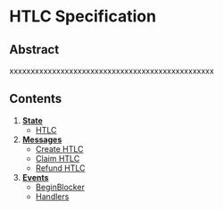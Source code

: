 <!--
order: 0
title: HTLC Overview
parent:
  title: "HTLC"
-->

# HTLC Specification

## Abstract

xxxxxxxxxxxxxxxxxxxxxxxxxxxxxxxxxxxxxxxxxxxxxxxx

## Contents

1. **[State](./01_state.md)**
   - [HTLC](./01_state.md#htlc)
1. **[Messages](./02_messages.md)**
   - [Create HTLC](./02_messages.md#msgcreatehtlc)
   - [Claim HTLC](./02_messages.md#msgclaimhtlc)
   - [Refund HTLC](./02_messages.md#msgrefundhtlc)
1. **[Events](./03_events.md)**
   - [BeginBlocker](03_events.md#beginblocker)
   - [Handlers](03_events.md#handlers)
